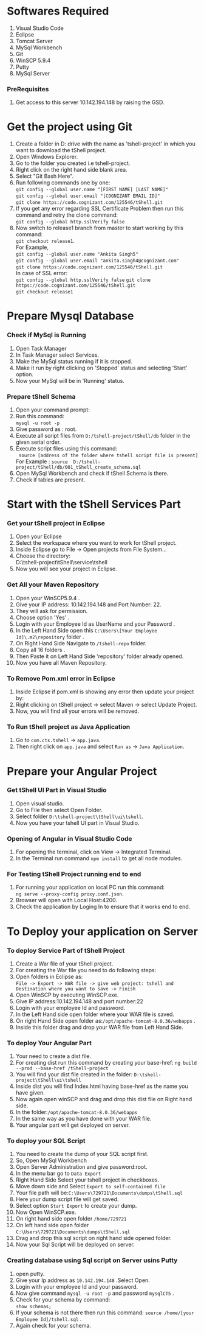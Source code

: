 # Softwares Required  
1. Visual Studio Code
2. Eclipse
3. Tomcat Server
4. MySql Workbench
5. Git 
6. WinSCP 5.9.4
7. Putty
8. MySql Server

### PreRequisites  
  1. Get access to this server 10.142.194.148 by raising the GSD.
  
# Get the project using Git
1. Create a folder in D: drive with the name as 'tshell-project' in which you want to download the tShell project.
2. Open Windows Explorer.
3. Go to the folder you created i.e tshell-project.
4. Right click on the right hand side blank area.
5. Select "Git Bash Here".
6. Run following commands one by one:  
`git config --global user.name "[FIRST NAME] [LAST NAME]"`     
`git config --global user.email "[COGNIZANT EMAIL ID]"`     
`git clone https://code.cognizant.com/125546/tShell.git`
7. If you get any error regarding SSL Certificate Problem then run this command and retry the clone command:  
  `git config --global http.sslVerify false` 
8. Now switch to release1 branch from master to start working by this command:  
`git checkout release1`.  
For Example,  
`git config --global user.name "Ankita Singh5"`   
`git config --global user.email "ankita.singh4@cognizant.com"`    
`git clone https://code.cognizant.com/125546/tShell.git`   
In case of SSL error:   
`git config --global http.sslVerify false`
`git clone https://code.cognizant.com/125546/tShell.git`  
`git checkout release1`

  
# Prepare Mysql Database
### Check if MySql is Running
1. Open Task Manager
2. In Task Manager select Services.
3. Make the MySql status running if it is stopped.
4. Make it run by right clicking on 'Stopped' status and selecting 'Start' option.
5. Now your MySql will be in 'Running' status.

### Prepare tShell Schema
1. Open your command prompt:
2. Run this command:  
   `mysql -u root -p`  
3. Give password as : root.
4. Execute all script files from `D:/tshell-project/tShell/db` folder in the given serial order. 
5. Execute script files using this command:  
  ` source [address of the folder where tshell script file is present]`  
   For Example : `source  D:/tshell-project/tShell/db/001_tShell_create_schema.sql`
6. Open MySql Workbench and check if tShell Schema is there.
7. Check if tables are present.

#  Start with the tShell Services Part
### Get your tShell project in Eclipse 
1. Open your Eclipse 
2. Select the workspace where you want to work for tShell project.
3. Inside Eclipse go to File -> Open projects from File System...
3. Choose the directory:  
   D:\tshell-project\tShell\service\tshell
4. Now you will see your project in Eclipse.

###  Get All your Maven Repository
1. Open your WinSCP5.9.4 .
2. Give your IP address: 10.142.194.148 and Port Number: 22.
3. They will ask for permission.
4. Choose option 'Yes' .
5. Login with your Employee Id as UserName and your Password .
6. In the Left Hand Side open this `C:\Users\[Your Employee Id]\.m2\repository` folder . 
7. On Right Hand Side Navigate to `/tshell-repo` folder.
8. Copy all 16 folders .
9. Then Paste it on Left Hand Side 'repository' folder already opened.
10. Now you have all Maven Repository.

### To Remove Pom.xml error in Eclipse
1. Inside Eclipse if pom.xml is showing any error then update your project by:
2. Right clicking on tShell project -> select Maven -> select Update Project.
3. Now, you will find all your errors will be removed.

### To Run tShell project as Java Application
1. Go to `com.cts.tshell` -> `app.java`.
2. Then right click on `app.java` and select `Run as` -> `Java Application`.



# Prepare your Angular Project

### Get tShell UI Part in Visual Studio 
1. Open visual studio.
2. Go to File then select Open Folder.
3. Select folder `D:\tshell-project\tShell\ui\tshell`.
4. Now you have your tshell UI part in Visual Studio.

### Opening of Angular in Visual Studio Code
1. For opening the terminal, click on View -> Integrated Terminal.
2. In the Terminal run command `npm install` to get all node modules.

### For Testing tShell Project running end to end
1. For running your application on local PC run this command:  
   `ng serve --proxy-config proxy.conf.json`.
2. Browser will open with Local Host:4200.
3. Check the application by Loging In to ensure that it works end to end.

# To Deploy your application on Server

### To deploy Service Part of tShell Project
1. Create a War file of your tShell project.
2. For creating the War file you need to do following steps:
3. Open folders in Eclipse as:   
   `File -> Export -> WAR file -> give web project: tshell and Destination where you want to save -> Finish`
4. Open WinSCP by executing WinSCP.exe.
5. Give IP address:10.142.194.148 and port number:22
6. Login with your employee Id and password.
7. In the Left Hand side open folder where your WAR file is saved.
8. On right Hand Side open folder as:`/opt/apache-tomcat-8.0.36/webapps` .
9. Inside this folder drag and drop your WAR file from Left Hand Side.

### To deploy Your Angular Part
1. Your need to create a dist file.
2. For creating dist run this command by creating your base-href:
   `ng build --prod --base-href /tShell-project` 
3. You will find your dist file created in the folder:
   `D:\tshell-project\tShell\ui\tshell`
4. Inside dist you will find Index.html having base-href as the name you have given.
5. Now again open winSCP and drag and drop this dist file on Right hand side.
6. In the folder:`/opt/apache-tomcat-8.0.36/webapps`
7. In the same way as you have done with your WAR file.
8. Your angular part will get deployed on server. 

### To deploy your SQL Script 
1. You need to create the dump of your SQL script first.
2. So, Open MySql Workbench
3. Open Server Administration and give password:root.
4. In the menu bar go to `Data Export`
5. Right Hand Side Select your tshell project in checkboxes.
6. Move down side and Select `Export to self-contained file`
7. Your file path will be:`C:\Users\729721\Documents\dumps\tShell.sql`
8. Here your dump script file will get saved.
9. Select option `Start Export` to create your dump.
10. Now Open WinSCP.exe.
11. On right hand side open folder `/home/729721` 
12. On left hand side open folder `C:\Users\729721\Documents\dumps\tShell.sql`
13. Drag and drop this sql script on right hand side opened folder.
14. Now your Sql Script will be deployed on server.

### Creating database using Sql script on Server usins Putty
1. open putty.
2. Give your Ip address as `10.142.194.148` .Select Open.
2. Login with your employee Id and your password.
3. Now give command `mysql -u root -p` and password `mysqlCT5` .
4. Check for your schema by command:  
   `show schemas;`
5. If your schema is not there then run this command:
   `source /home/[your Employee Id]/tshell.sql` .
6. Again check for your schema.

